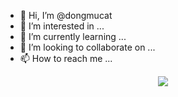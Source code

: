 - 👋 Hi, I’m @dongmucat
- 👀 I’m interested in ...
- 🌱 I’m currently learning ...
- 💞️ I’m looking to collaborate on ...
- 📫 How to reach me ...
<div align="center"> <img src="https://activity-graph.herokuapp.com/graph?dongmucat=sun0225SUN&theme=xcode" /> </div>
